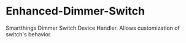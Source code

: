 # Enhanced-Dimmer-Switch
Smartthings Dimmer Switch Device Handler. Allows customization of switch's behavior.
